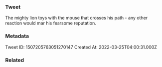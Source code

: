 ### Tweet
The mighty lion toys with the mouse that crosses his path - any other reaction would mar his fearsome reputation.

### Metadata
Tweet ID: 1507205763051270147
Created At: 2022-03-25T04:00:31.000Z

### Related

